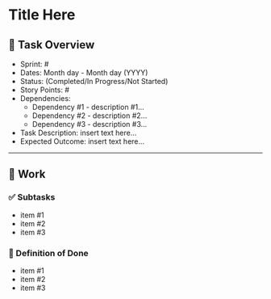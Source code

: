# Title Here

## 📝 Task Overview
* Sprint: #
* Dates: Month day - Month day (YYYY)
* Status: (Completed/In Progress/Not Started)
* Story Points: #
* Dependencies:
  * Dependency #1 - description #1...
  * Dependency #2 - description #2...
  * Dependency #3 - description #3...
* Task Description: insert text here...
* Expected Outcome: insert text here...

---

## 🔧 Work

### ✅ Subtasks
- item #1
- item #2
- item #3

### 📘 Definition of Done
- item #1
- item #2
- item #3